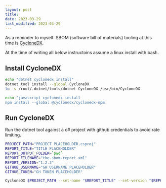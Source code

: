 ```yaml
---
layout: post
title: 
date: 2023-03-29
last_modified: 2023-03-29
---
```


As a reminder to myself.   SBOM (software bill of materials) tooling at this time is [CycloneDX](https://cyclonedx.org/).

At the time of writing all below instructoins assume a linux install with bash.

## Install CycloneDX

```bash
echo "dotnet cyclonedx install"
dotnet tool install --global CycloneDX 
ln -s /root/.dotnet/tools/dotnet-CycloneDX /usr/bin/CycloneDX 

echo "javascript cyclonedx install
npm install --global @cyclonedx/cyclonedx-npm 
```

## Run CycloneDX

Run the dotnet tool against a c# project with github credentials to avoid rate limiting.

```bash
PROJECT_PATH="PROJECT PLACEHOLDER.csproj"
REPORT_TITLE="TITLE PLACEHOLDER"
REPORT_OUTPUT_FOLDER=`pwd`
REPORT_FILENAME="the-sbom-report.xml"
REPORT_VERSION="1.2.3"
GITHUB_USERNAME="GH USERNAME PLACEHOLDER"
GITHUB_TOKEN="GH TOKEN PLACEHOLDER"

CycloneDX $PROJECT_PATH --set-name "$REPORT_TITLE" --set-version "$REPORT_VERSION" --set-type "Application" --github-username "$GITHUB_USERNAME" --github-token "$GITHUB_TOKEN" -o "$REPORT_OUTPUT_FOLDER" -f "$REPORT_FILENAME"
```
